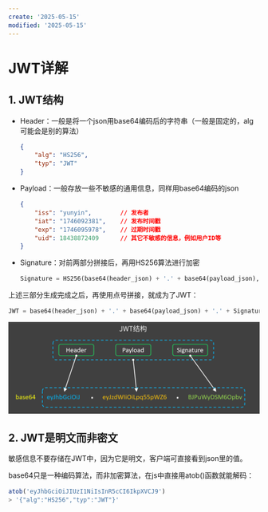 ```yaml
---
create: '2025-05-15'
modified: '2025-05-15'
---
```


# JWT详解

## 1. JWT结构

* Header：一般是将一个json用base64编码后的字符串（一般是固定的，alg可能会是别的算法）

    ```json
    {
        "alg": "HS256",
        "typ": "JWT"
    }
    ```

* Payload：一般存放一些不敏感的通用信息，同样用base64编码的json

    ```json
    {
        "iss": "yunyin",		// 发布者
        "iat": "1746092381",	// 发布时间戳
        "exp": "1746095978",	// 过期时间戳
        "uid": 18438872409		// 其它不敏感的信息，例如用户ID等
    }
    ```

* Signature：对前两部分拼接后，再用HS256算法进行加密

    ```python
    Signature = HS256(base64(header_json) + '.' + base64(payload_json), key)
    ```

上述三部分生成完成之后，再使用点号拼接，就成为了JWT：

```python
JWT = base64(header_json) + '.' + base64(payload_json) + '.' + Signature
```

![image-20250515095953842](./assets/image-20250515095953842.png)

## 2. JWT是明文而非密文

敏感信息不要存储在JWT中，因为它是明文，客户端可直接看到json里的值。

base64只是一种编码算法，而非加密算法，在js中直接用atob()函数就能解码：

```js
atob('eyJhbGciOiJIUzI1NiIsInR5cCI6IkpXVCJ9')
> '{"alg":"HS256","typ":"JWT"}'
```